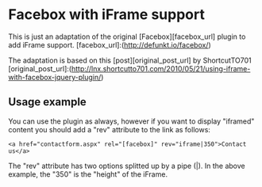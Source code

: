 Facebox with iFrame support
===========================
This is just an adaptation of the original [Facebox][facebox_url] plugin to add iFrame support.
[facebox_url]:(http://defunkt.io/facebox/)

The adaptation is based on this [post][original_post_url] by ShortcutTO701
[original_post_url]:(http://lnx.shortcutto701.com/2010/05/21/using-iframe-with-facebox-jquery-plugin/)

Usage example
-------------
You can use the plugin as always, however if you want to display "iframed" content you should add a "rev" attribute to the link as follows:

`<a href="contactform.aspx" rel="[facebox]" rev="iframe|350">Contact us</a>`

The "rev" attribute has two options splitted up by a pipe (|). In the above example, the "350" is the "height" of the iFrame.